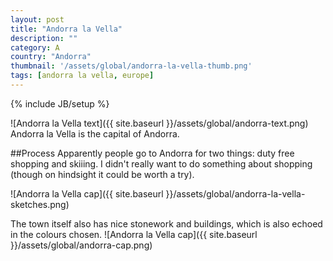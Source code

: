 ```yaml
---
layout: post
title: "Andorra la Vella"
description: ""
category: A
country: "Andorra"
thumbnail: '/assets/global/andorra-la-vella-thumb.png'
tags: [andorra la vella, europe]
---
```

{% include JB/setup %}

![Andorra la Vella text]({{ site.baseurl }}/assets/global/andorra-text.png)
Andorra la Vella is the capital of Andorra.

##Process
Apparently people go to Andorra for two things: duty free shopping and skiiing. I didn't really want to do something about shopping (though on hindsight it could be worth a try).

![Andorra la Vella cap]({{ site.baseurl }}/assets/global/andorra-la-vella-sketches.png)


The town itself also has nice stonework and buildings, which is also echoed in the colours chosen.
![Andorra la Vella cap]({{ site.baseurl }}/assets/global/andorra-cap.png)
